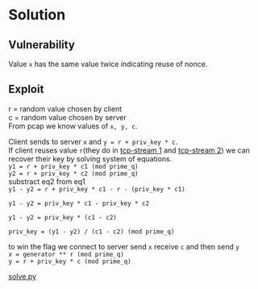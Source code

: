 # Solution

## Vulnerability

Value `x` has the same value twice indicating reuse of nonce.

## Exploit
r = random value chosen by client  
c = random value chosen by server  
From pcap we know values of `x, y, c`.  


  
Client sends to server `x` and `y = r + priv_key * c`.  
If client reuses value `r`(they do in [tcp-stream 1](tcp.stream_eq_1.png) and [tcp-stream 2](tcp.stream_eq_2.png)) we can recover their key by solving system of equations.  
`y1 = r + priv_key * c1 (mod prime_q)`  
`y2 = r + priv_key * c2 (mod prime_q)`  
substract eq2 from eq1  
`y1 - y2 = r + priv_key * c1 - r - (priv_key * c1)`  

`y1 - y2 = priv_key * c1 - priv_key * c2 `  

`y1 - y2 = priv_key * (c1 - c2)`  

`priv_key = (y1 - y2) / (c1 - c2) (mod prime_q)`  

to win the flag we connect to server send `x` receive `c` and then send `y`   
`x = generator ** r (mod prime_q)`  
`y = r + priv_key * c (mod prime_q)`  
  
[solve.py](solve.py)
